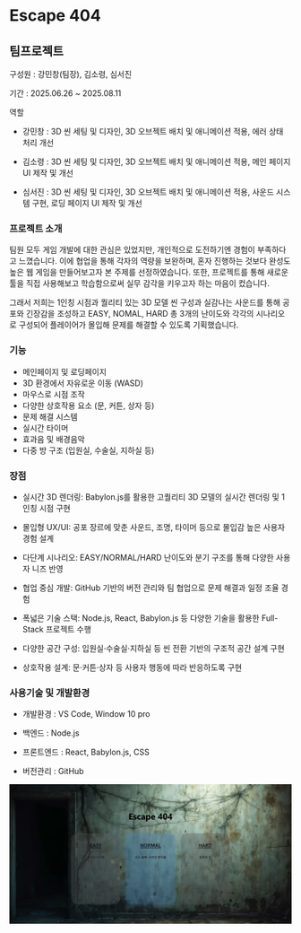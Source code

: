 # Escape 404 

## 팀프로젝트

구성원 : 강민창(팀장), 김소령, 심서진

기간 : 2025.06.26 ~ 2025.08.11

역할

- 강민창 : 3D 씬 세팅 및 디자인, 3D 오브젝트 배치 및 애니메이션 적용, 에러 상태 처리 개선

- 김소령 : 3D 씬 세팅 및 디자인, 3D 오브젝트 배치 및 애니메이션 적용, 메인 페이지 UI 제작 및 개선

- 심서진 : 3D 씬 세팅 및 디자인, 3D 오브젝트 배치 및 애니메이션 적용, 사운드 시스템 구현, 로딩 페이지 UI 제작 및 개선

### 프로젝트 소개

팀원 모두 게임 개발에 대한 관심은 있었지만, 개인적으로 도전하기엔 경험이 부족하다고 느꼈습니다. 
이에 협업을 통해 각자의 역량을 보완하며, 혼자 진행하는 것보다 완성도 높은 웹 게임을 만들어보고자 본 주제를 선정하였습니다. 
또한, 프로젝트를 통해 새로운 툴을 직접 사용해보고 학습함으로써 실무 감각을 키우고자 하는 마음이 컸습니다.

그래서 저희는 1인칭 시점과 퀄리티 있는 3D 모델 씬 구성과 실감나는 사운드를 통해 공포와 긴장감을 조성하고 
EASY, NOMAL, HARD 총 3개의 난이도와  각각의 시나리오로 구성되어 플레이어가 몰입해 문제를 해결할 수 있도록 기획했습니다.

### 기능

- 메인페이지 및 로딩페이지 
- 3D 환경에서 자유로운 이동 (WASD)
- 마우스로 시점 조작
- 다양한 상호작용 요소 (문, 커튼, 상자 등)
- 문제 해결 시스템
- 실시간 타이머
- 효과음 및 배경음악
- 다중 방 구조 (입원실, 수술실, 지하실 등)

### 장점

- 실시간 3D 렌더링: Babylon.js를 활용한 고퀄리티 3D 모델의 실시간 렌더링 및 1인칭 시점 구현

- 몰입형 UX/UI: 공포 장르에 맞춘 사운드, 조명, 타이머 등으로 몰입감 높은 사용자 경험 설계

- 다단계 시나리오: EASY/NORMAL/HARD 난이도와 분기 구조를 통해 다양한 사용자 니즈 반영

- 협업 중심 개발: GitHub 기반의 버전 관리와 팀 협업으로 문제 해결과 일정 조율 경험

- 폭넓은 기술 스택: Node.js, React, Babylon.js 등 다양한 기술을 활용한 Full-Stack 프로젝트 수행

- 다양한 공간 구성: 입원실·수술실·지하실 등 씬 전환 기반의 구조적 공간 설계 구현

- 상호작용 설계: 문·커튼·상자 등 사용자 행동에 따라 반응하도록 구현

### 사용기술 및 개발환경

- 개발환경 : VS Code, Window 10 pro

- 백엔드 : Node.js

- 프론트엔드 : React, Babylon.js, CSS

- 버전관리 : GitHub

![난이도](image.png)
